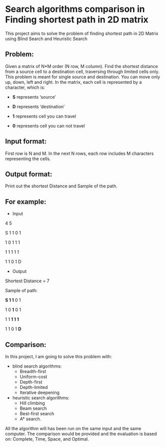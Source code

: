 # Search algorithms comparison in Finding shortest path in 2D matrix
This project aims to solve the problem of finding shortest path in 2D Matrix using Blind Search and Heuristic Search


## Problem: 
Given a matrix of N*M order (N row, M column). Find the shortest distance from a source cell to a destination cell, traversing through limited cells only. This problem is meant for single source and destination. You can move only up, down, left and right. In the matrix, each cell is represented by a character, which is:

*  **S** represents ‘source’

*  **D** represents ‘destination’

* **1** represents cell you can travel

* **0** represents cell you can not travel

## Input format: 
First row is N and M. In the next N rows, each row includes M characters representing the cells.  

## Output format: 
Print out the shortest Distance and Sample of the path.

## For example:
* Input

4 5

S 1 1 0 1

1 0 1 1 1

1 1 1 1 1

1 1 0 1 D

* Output

Shortest Distance = 7

Sample of path:

**S 1 1** 0 1

1 0 **1** 0 1

1 1 **1 1 1**

1 1 0 1 **D**

## Comparison: 
In this project, I am going to solve this problem with:
* blind search algorithms:
  * Breadth-first
  * Uniform-cost
  * Depth-first
  * Depth-limited
  * Iterative deepening
* heuristic search algorithms: 
  * Hill climbing
  * Beam search
  * Best-first search 
  * A* search. 
  
All the algorithm will has been run on the same input and the same computer. The comparison would be provided and the evaluation is based on: Complete, Time, Space, and Optimal.

